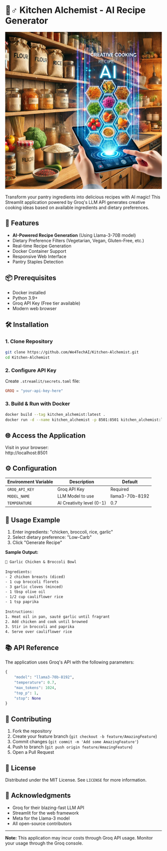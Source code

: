 # 🧙♂️ Kitchen Alchemist - AI Recipe Generator

![Kitchen Alchemist Banner](assets/banner.png) 


Transform your pantry ingredients into delicious recipes with AI magic! This Streamlit application powered by Groq's LLM API generates creative cooking ideas based on available ingredients and dietary preferences.

## 🚀 Features
- **AI-Powered Recipe Generation** (Using Llama-3-70B model)
- Dietary Preference Filters (Vegetarian, Vegan, Gluten-Free, etc.)
- Real-time Recipe Generation
- Docker Container Support
- Responsive Web Interface
- Pantry Staples Detection

## 📦 Prerequisites
- Docker installed
- Python 3.9+
- Groq API Key (Free tier available)
- Modern web browser

## 🛠️ Installation

### 1. Clone Repository
```bash
git clone https://github.com/We4TechAI/Kitchen-Alchemist.git
cd Kitchen-Alchemist
```

### 2. Configure API Key
Create `.streamlit/secrets.toml` file:
```toml
GROQ = "your-api-key-here"
```

### 3. Build & Run with Docker
```bash
docker build --tag kitchen_alchemist:latest .
docker run -d --name kitchen_alchemist -p 8501:8501 kitchen_alchemist:latest
```

## 🌐 Access the Application
Visit in your browser:  
http://localhost:8501

## ⚙️ Configuration
| Environment Variable | Description                     | Default               |
|-----------------------|---------------------------------|-----------------------|
| `GROQ_API_KEY`        | Groq API Key                    | Required              |
| `MODEL_NAME`          | LLM Model to use                | llama3-70b-8192       |
| `TEMPERATURE`         | AI Creativity level (0-1)       | 0.7                   |

## 🍳 Usage Example
1. Enter ingredients: "chicken, broccoli, rice, garlic"
2. Select dietary preference: "Low-Carb"
3. Click "Generate Recipe"

**Sample Output:**
```
🍗 Garlic Chicken & Broccoli Bowl

Ingredients:
- 2 chicken breasts (diced)
- 1 cup broccoli florets
- 3 garlic cloves (minced)
- 1 tbsp olive oil
- 1/2 cup cauliflower rice
- 1 tsp paprika

Instructions:
1. Heat oil in pan, sauté garlic until fragrant
2. Add chicken and cook until browned
3. Stir in broccoli and paprika
4. Serve over cauliflower rice
```

## 📚 API Reference
The application uses Groq's API with the following parameters:
```python
{
    "model": "llama3-70b-8192",
    "temperature": 0.7,
    "max_tokens": 1024,
    "top_p": 1,
    "stop": None
}
```


## 🤝 Contributing
1. Fork the repository
2. Create your feature branch (`git checkout -b feature/AmazingFeature`)
3. Commit changes (`git commit -m 'Add some AmazingFeature'`)
4. Push to branch (`git push origin feature/AmazingFeature`)
5. Open a Pull Request

## 📄 License
Distributed under the MIT License. See `LICENSE` for more information.

## 🙏 Acknowledgments
- Groq for their blazing-fast LLM API
- Streamlit for the web framework
- Meta for the Llama-3 model
- All open-source contributors

---

**Note:** This application may incur costs through Groq API usage. Monitor your usage through the Groq console.
```


